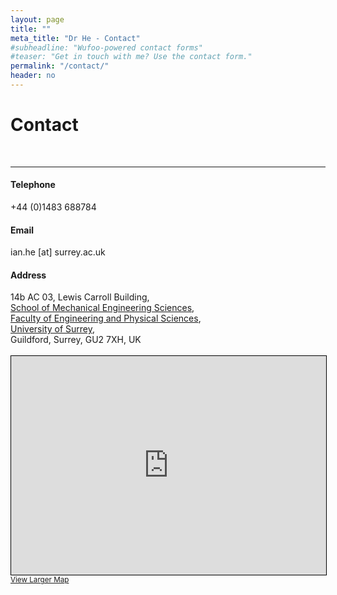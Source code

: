 ```yaml
---
layout: page
title: ""
meta_title: "Dr He - Contact"
#subheadline: "Wufoo-powered contact forms"
#teaser: "Get in touch with me? Use the contact form."
permalink: "/contact/"
header: no
---
```


<h1>Contact</h1> <br>

----
<h4>Telephone</h4>
+44 (0)1483 688784

<h4>Email</h4>
ian.he [at] surrey.ac.uk

<h4>Address</h4>
14b AC 03, Lewis Carroll Building, <br>
<a href="https://www.surrey.ac.uk/school-mechanical-engineering-sciences" target="_blank">School of Mechanical Engineering Sciences</a>,<br>
<a href="https://www.surrey.ac.uk/faculty-engineering-physical-sciences" target="_blank">Faculty of Engineering and Physical Sciences</a>,<br>
<a href="https://www.surrey.ac.uk/" target="_blank">University of Surrey</a>,<br>
Guildford, Surrey, GU2 7XH, UK <br>

<br>

<iframe width="100%" height="350" frameborder="0" scrolling="no" marginheight="0" marginwidth="0" src="https://www.openstreetmap.org/export/embed.html?bbox=-0.5940234661102296%2C51.24165854504347%2C-0.5850648880004884%2C51.24442907906851&amp;layer=mapnik&amp;marker=51.243043832916044%2C-0.5895441770553589" style="border: 1px solid black"></iframe><br/><small><a href="https://www.openstreetmap.org/?mlat=51.24304&amp;mlon=-0.58954#map=18/51.24304/-0.58954">View Larger Map</a></small>